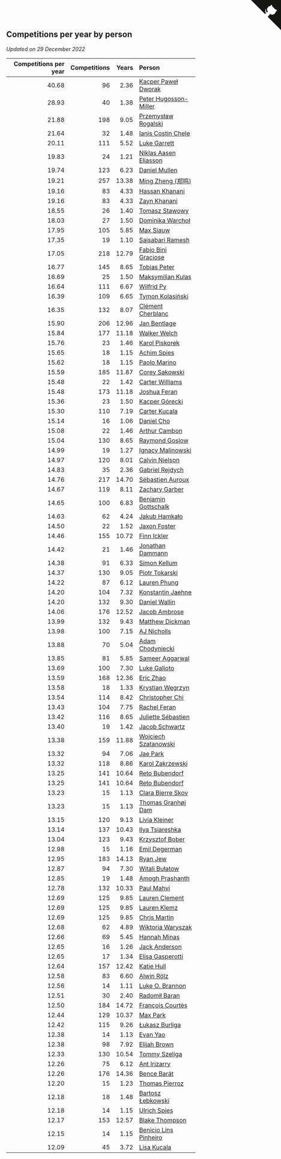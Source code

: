 ## Competitions per year by person

*Updated on 29 December 2022*

| Competitions per year | Competitions | Years | Person |
| ---: | ---: | ---: | :--- |
| 40.68 | 96 | 2.36 | [Kacper Paweł Dworak](https://www.worldcubeassociation.org/persons/2020DWOR01) |
| 28.93 | 40 | 1.38 | [Peter Hugosson-Miller](https://www.worldcubeassociation.org/persons/2021HUGO01) |
| 21.88 | 198 | 9.05 | [Przemysław Rogalski](https://www.worldcubeassociation.org/persons/2013ROGA02) |
| 21.64 | 32 | 1.48 | [Ianis Costin Chele](https://www.worldcubeassociation.org/persons/2021CHEL01) |
| 20.11 | 111 | 5.52 | [Luke Garrett](https://www.worldcubeassociation.org/persons/2017GARR05) |
| 19.83 | 24 | 1.21 | [Niklas Aasen Eliasson](https://www.worldcubeassociation.org/persons/2021ELIA01) |
| 19.74 | 123 | 6.23 | [Daniel Mullen](https://www.worldcubeassociation.org/persons/2016MULL04) |
| 19.21 | 257 | 13.38 | [Ming Zheng (郑鸣)](https://www.worldcubeassociation.org/persons/2009ZHEN11) |
| 19.16 | 83 | 4.33 | [Hassan Khanani](https://www.worldcubeassociation.org/persons/2018KHAN26) |
| 19.16 | 83 | 4.33 | [Zayn Khanani](https://www.worldcubeassociation.org/persons/2018KHAN28) |
| 18.55 | 26 | 1.40 | [Tomasz Stawowy](https://www.worldcubeassociation.org/persons/2021STAW01) |
| 18.03 | 27 | 1.50 | [Dominika Warchoł](https://www.worldcubeassociation.org/persons/2021WARC01) |
| 17.95 | 105 | 5.85 | [Max Siauw](https://www.worldcubeassociation.org/persons/2017SIAU02) |
| 17.35 | 19 | 1.10 | [Saisabari Ramesh](https://www.worldcubeassociation.org/persons/2021RAME01) |
| 17.05 | 218 | 12.79 | [Fabio Bini Graciose](https://www.worldcubeassociation.org/persons/2010GRAC02) |
| 16.77 | 145 | 8.65 | [Tobias Peter](https://www.worldcubeassociation.org/persons/2014PETE03) |
| 16.69 | 25 | 1.50 | [Maksymilian Kulas](https://www.worldcubeassociation.org/persons/2021KULA02) |
| 16.64 | 111 | 6.67 | [Wilfrid Py](https://www.worldcubeassociation.org/persons/2016PYWI01) |
| 16.39 | 109 | 6.65 | [Tymon Kolasiński](https://www.worldcubeassociation.org/persons/2016KOLA02) |
| 16.35 | 132 | 8.07 | [Clément Cherblanc](https://www.worldcubeassociation.org/persons/2014CHER05) |
| 15.90 | 206 | 12.96 | [Jan Bentlage](https://www.worldcubeassociation.org/persons/2010BENT01) |
| 15.84 | 177 | 11.18 | [Walker Welch](https://www.worldcubeassociation.org/persons/2011WELC01) |
| 15.76 | 23 | 1.46 | [Karol Piskorek](https://www.worldcubeassociation.org/persons/2021PISK01) |
| 15.65 | 18 | 1.15 | [Achim Spies](https://www.worldcubeassociation.org/persons/2021SPIE01) |
| 15.62 | 18 | 1.15 | [Paolo Marino](https://www.worldcubeassociation.org/persons/2021MARI04) |
| 15.59 | 185 | 11.87 | [Corey Sakowski](https://www.worldcubeassociation.org/persons/2011SAKO01) |
| 15.48 | 22 | 1.42 | [Carter Williams](https://www.worldcubeassociation.org/persons/2021WILL06) |
| 15.48 | 173 | 11.18 | [Joshua Feran](https://www.worldcubeassociation.org/persons/2011FERA01) |
| 15.36 | 23 | 1.50 | [Kacper Górecki](https://www.worldcubeassociation.org/persons/2021GORE01) |
| 15.30 | 110 | 7.19 | [Carter Kucala](https://www.worldcubeassociation.org/persons/2015KUCA01) |
| 15.14 | 16 | 1.06 | [Daniel Cho](https://www.worldcubeassociation.org/persons/2021CHOD01) |
| 15.08 | 22 | 1.46 | [Arthur Cambon](https://www.worldcubeassociation.org/persons/2021CAMB01) |
| 15.04 | 130 | 8.65 | [Raymond Goslow](https://www.worldcubeassociation.org/persons/2014GOSL01) |
| 14.99 | 19 | 1.27 | [Ignacy Malinowski](https://www.worldcubeassociation.org/persons/2021MALI02) |
| 14.97 | 120 | 8.01 | [Calvin Nielson](https://www.worldcubeassociation.org/persons/2014NIEL03) |
| 14.83 | 35 | 2.36 | [Gabriel Rejdych](https://www.worldcubeassociation.org/persons/2020REJD01) |
| 14.76 | 217 | 14.70 | [Sébastien Auroux](https://www.worldcubeassociation.org/persons/2008AURO01) |
| 14.67 | 119 | 8.11 | [Zachary Garber](https://www.worldcubeassociation.org/persons/2014GARB01) |
| 14.65 | 100 | 6.83 | [Benjamin Gottschalk](https://www.worldcubeassociation.org/persons/2016GOTT01) |
| 14.63 | 62 | 4.24 | [Jakub Hamkało](https://www.worldcubeassociation.org/persons/2018HAMK01) |
| 14.50 | 22 | 1.52 | [Jaxon Foster](https://www.worldcubeassociation.org/persons/2021FOST01) |
| 14.46 | 155 | 10.72 | [Finn Ickler](https://www.worldcubeassociation.org/persons/2012ICKL01) |
| 14.42 | 21 | 1.46 | [Jonathan Dammann](https://www.worldcubeassociation.org/persons/2021DAMM01) |
| 14.38 | 91 | 6.33 | [Simon Kellum](https://www.worldcubeassociation.org/persons/2016KELL12) |
| 14.37 | 130 | 9.05 | [Piotr Tokarski](https://www.worldcubeassociation.org/persons/2013TOKA01) |
| 14.22 | 87 | 6.12 | [Lauren Phung](https://www.worldcubeassociation.org/persons/2016PHUN02) |
| 14.20 | 104 | 7.32 | [Konstantin Jaehne](https://www.worldcubeassociation.org/persons/2015JAEH01) |
| 14.20 | 132 | 9.30 | [Daniel Wallin](https://www.worldcubeassociation.org/persons/2013WALL03) |
| 14.06 | 176 | 12.52 | [Jacob Ambrose](https://www.worldcubeassociation.org/persons/2010AMBR01) |
| 13.99 | 132 | 9.43 | [Matthew Dickman](https://www.worldcubeassociation.org/persons/2013DICK01) |
| 13.98 | 100 | 7.15 | [AJ Nicholls](https://www.worldcubeassociation.org/persons/2015NICH04) |
| 13.88 | 70 | 5.04 | [Adam Chodyniecki](https://www.worldcubeassociation.org/persons/2017CHOD02) |
| 13.85 | 81 | 5.85 | [Sameer Aggarwal](https://www.worldcubeassociation.org/persons/2017AGGA01) |
| 13.69 | 100 | 7.30 | [Luke Galioto](https://www.worldcubeassociation.org/persons/2015GALI02) |
| 13.59 | 168 | 12.36 | [Eric Zhao](https://www.worldcubeassociation.org/persons/2010ZHAO19) |
| 13.58 | 18 | 1.33 | [Krystian Węgrzyn](https://www.worldcubeassociation.org/persons/2021WEGR01) |
| 13.54 | 114 | 8.42 | [Christopher Chi](https://www.worldcubeassociation.org/persons/2014CHIC01) |
| 13.43 | 104 | 7.75 | [Rachel Feran](https://www.worldcubeassociation.org/persons/2015FERA01) |
| 13.42 | 116 | 8.65 | [Juliette Sébastien](https://www.worldcubeassociation.org/persons/2014SEBA01) |
| 13.40 | 19 | 1.42 | [Jacob Schwartz](https://www.worldcubeassociation.org/persons/2021SCHW01) |
| 13.38 | 159 | 11.88 | [Wojciech Szatanowski](https://www.worldcubeassociation.org/persons/2011SZAT01) |
| 13.32 | 94 | 7.06 | [Jae Park](https://www.worldcubeassociation.org/persons/2015PARK24) |
| 13.32 | 118 | 8.86 | [Karol Zakrzewski](https://www.worldcubeassociation.org/persons/2014ZAKR01) |
| 13.25 | 141 | 10.64 | [Reto Bubendorf](https://www.worldcubeassociation.org/persons/2012BUBE01) |
| 13.25 | 141 | 10.64 | [Reto Bubendorf](https://www.worldcubeassociation.org/persons/2012BUBE01) |
| 13.23 | 15 | 1.13 | [Clara Bjerre Skov](https://www.worldcubeassociation.org/persons/2021SKOV01) |
| 13.23 | 15 | 1.13 | [Thomas Granhøj Dam](https://www.worldcubeassociation.org/persons/2021DAMT01) |
| 13.15 | 120 | 9.13 | [Livia Kleiner](https://www.worldcubeassociation.org/persons/2013KLEI03) |
| 13.14 | 137 | 10.43 | [Ilya Tsiareshka](https://www.worldcubeassociation.org/persons/2012TERE01) |
| 13.04 | 123 | 9.43 | [Krzysztof Bober](https://www.worldcubeassociation.org/persons/2013BOBE01) |
| 12.98 | 15 | 1.16 | [Emil Degerman](https://www.worldcubeassociation.org/persons/2021DEGE01) |
| 12.95 | 183 | 14.13 | [Ryan Jew](https://www.worldcubeassociation.org/persons/2008JEWR01) |
| 12.87 | 94 | 7.30 | [Witali Bułatow](https://www.worldcubeassociation.org/persons/2015BUAT01) |
| 12.85 | 19 | 1.48 | [Amogh Prashanth](https://www.worldcubeassociation.org/persons/2021PRAS01) |
| 12.78 | 132 | 10.33 | [Paul Mahvi](https://www.worldcubeassociation.org/persons/2012MAHV01) |
| 12.69 | 125 | 9.85 | [Lauren Clement](https://www.worldcubeassociation.org/persons/2013KLEM01) |
| 12.69 | 125 | 9.85 | [Lauren Klemz](https://www.worldcubeassociation.org/persons/2013KLEM01) |
| 12.69 | 125 | 9.85 | [Chris Martin](https://www.worldcubeassociation.org/persons/2013MART03) |
| 12.68 | 62 | 4.89 | [Wiktoria Waryszak](https://www.worldcubeassociation.org/persons/2018WARY01) |
| 12.66 | 69 | 5.45 | [Hannah Minas](https://www.worldcubeassociation.org/persons/2017MINA04) |
| 12.65 | 16 | 1.26 | [Jack Anderson](https://www.worldcubeassociation.org/persons/2021ANDE05) |
| 12.65 | 17 | 1.34 | [Elisa Gasperotti](https://www.worldcubeassociation.org/persons/2021GASP01) |
| 12.64 | 157 | 12.42 | [Katie Hull](https://www.worldcubeassociation.org/persons/2010HULL01) |
| 12.58 | 83 | 6.60 | [Alwin Rölz](https://www.worldcubeassociation.org/persons/2016ROLZ01) |
| 12.56 | 14 | 1.11 | [Luke O. Brannon](https://www.worldcubeassociation.org/persons/2021BRAN02) |
| 12.51 | 30 | 2.40 | [Radomił Baran](https://www.worldcubeassociation.org/persons/2020BARA02) |
| 12.50 | 184 | 14.72 | [François Courtès](https://www.worldcubeassociation.org/persons/2008COUR01) |
| 12.44 | 129 | 10.37 | [Max Park](https://www.worldcubeassociation.org/persons/2012PARK03) |
| 12.42 | 115 | 9.26 | [Łukasz Burliga](https://www.worldcubeassociation.org/persons/2013BURL01) |
| 12.38 | 14 | 1.13 | [Evan Yao](https://www.worldcubeassociation.org/persons/2021YAOE02) |
| 12.38 | 98 | 7.92 | [Elijah Brown](https://www.worldcubeassociation.org/persons/2015BROW03) |
| 12.33 | 130 | 10.54 | [Tommy Szeliga](https://www.worldcubeassociation.org/persons/2012SZEL01) |
| 12.26 | 75 | 6.12 | [Ant Irizarry](https://www.worldcubeassociation.org/persons/2016IRIZ02) |
| 12.26 | 176 | 14.36 | [Bence Barát](https://www.worldcubeassociation.org/persons/2008BARA01) |
| 12.20 | 15 | 1.23 | [Thomas Pierroz](https://www.worldcubeassociation.org/persons/2021PIER01) |
| 12.18 | 18 | 1.48 | [Bartosz Łebkowski](https://www.worldcubeassociation.org/persons/2021LEBK01) |
| 12.18 | 14 | 1.15 | [Ulrich Spies](https://www.worldcubeassociation.org/persons/2021SPIE02) |
| 12.17 | 153 | 12.57 | [Blake Thompson](https://www.worldcubeassociation.org/persons/2010THOM03) |
| 12.15 | 14 | 1.15 | [Benicio Lins Pinheiro](https://www.worldcubeassociation.org/persons/2021PINH01) |
| 12.09 | 45 | 3.72 | [Lisa Kucala](https://www.worldcubeassociation.org/persons/2019KUCA01) |


<a href="https://github.com/jonatanklosko/wca_statistics" class="github-corner" aria-label="View source on Github"><svg width="80" height="80" viewBox="0 0 250 250" style="fill:#151513; color:#fff; position: absolute; top: 0; border: 0; right: 0;" aria-hidden="true"><path d="M0,0 L115,115 L130,115 L142,142 L250,250 L250,0 Z"></path><path d="M128.3,109.0 C113.8,99.7 119.0,89.6 119.0,89.6 C122.0,82.7 120.5,78.6 120.5,78.6 C119.2,72.0 123.4,76.3 123.4,76.3 C127.3,80.9 125.5,87.3 125.5,87.3 C122.9,97.6 130.6,101.9 134.4,103.2" fill="currentColor" style="transform-origin: 130px 106px;" class="octo-arm"></path><path d="M115.0,115.0 C114.9,115.1 118.7,116.5 119.8,115.4 L133.7,101.6 C136.9,99.2 139.9,98.4 142.2,98.6 C133.8,88.0 127.5,74.4 143.8,58.0 C148.5,53.4 154.0,51.2 159.7,51.0 C160.3,49.4 163.2,43.6 171.4,40.1 C171.4,40.1 176.1,42.5 178.8,56.2 C183.1,58.6 187.2,61.8 190.9,65.4 C194.5,69.0 197.7,73.2 200.1,77.6 C213.8,80.2 216.3,84.9 216.3,84.9 C212.7,93.1 206.9,96.0 205.4,96.6 C205.1,102.4 203.0,107.8 198.3,112.5 C181.9,128.9 168.3,122.5 157.7,114.1 C157.9,116.9 156.7,120.9 152.7,124.9 L141.0,136.5 C139.8,137.7 141.6,141.9 141.8,141.8 Z" fill="currentColor" class="octo-body"></path></svg></a><style>.github-corner:hover .octo-arm{animation:octocat-wave 560ms ease-in-out}@keyframes octocat-wave{0%,100%{transform:rotate(0)}20%,60%{transform:rotate(-25deg)}40%,80%{transform:rotate(10deg)}}@media (max-width:500px){.github-corner:hover .octo-arm{animation:none}.github-corner .octo-arm{animation:octocat-wave 560ms ease-in-out}}</style>

